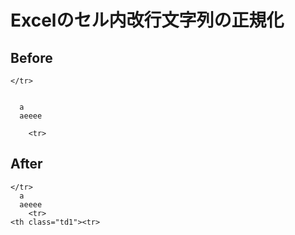 # Excelのセル内改行文字列の正規化

## Before
```
</tr>

  
  a
  aeeee
	
    <tr>
```

## After

```
</tr>
  a
  aeeee
    <tr>
<th class="td1"><tr>
```